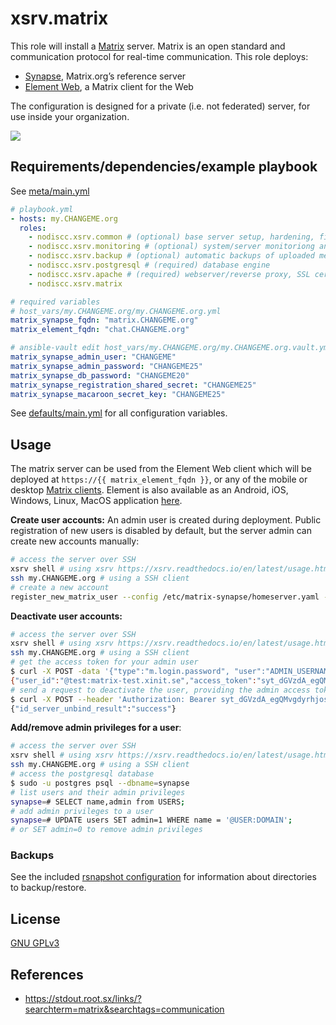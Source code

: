 # xsrv.matrix

This role will install a [Matrix](https://en.wikipedia.org/wiki/Matrix_(protocol)) server. Matrix is an open standard and communication protocol for real-time communication. This role deploys:
- [Synapse](https://matrix.org/docs/projects/server/synapse), Matrix.org’s reference server
- [Element Web](https://matrix.org/docs/projects/client/element), a Matrix client for the Web

The configuration is designed for a private (i.e. not federated) server, for use inside your organization.

[![](https://i.imgur.com/NphBOWR.png)](https://i.imgur.com/NphBOWR.png)


## Requirements/dependencies/example playbook

See [meta/main.yml](meta/main.yml)

```yaml
# playbook.yml
- hosts: my.CHANGEME.org
  roles:
    - nodiscc.xsrv.common # (optional) base server setup, hardening, firewall
    - nodiscc.xsrv.monitoring # (optional) system/server monitoriong and health checks
    - nodiscc.xsrv.backup # (optional) automatic backups of uploaded media files
    - nodiscc.xsrv.postgresql # (required) database engine
    - nodiscc.xsrv.apache # (required) webserver/reverse proxy, SSL certificates
    - nodiscc.xsrv.matrix

# required variables
# host_vars/my.CHANGEME.org/my.CHANGEME.org.yml
matrix_synapse_fqdn: "matrix.CHANGEME.org"
matrix_element_fqdn: "chat.CHANGEME.org"

# ansible-vault edit host_vars/my.CHANGEME.org/my.CHANGEME.org.vault.yml
matrix_synapse_admin_user: "CHANGEME"
matrix_synapse_admin_password: "CHANGEME25"
matrix_synapse_db_password: "CHANGEME20"
matrix_synapse_registration_shared_secret: "CHANGEME25"
matrix_synapse_macaroon_secret_key: "CHANGEME25"
```

See [defaults/main.yml](defaults/main.yml) for all configuration variables.


## Usage

The matrix server can be used from the Element Web client which will be deployed at `https://{{ matrix_element_fqdn }}`, or any of the mobile or desktop [Matrix clients](https://matrix.org/clients/). Element is also available as an Android, iOS, Windows, Linux, MacOS application [here](https://element.io/download).

**Create user accounts:** An admin user is created during deployment. Public registration of new users is disabled by default, but the server admin can create new accounts manually:

```bash
# access the server over SSH
xsrv shell # using xsrv https://xsrv.readthedocs.io/en/latest/usage.html
ssh my.CHANGEME.org # using a SSH client
# create a new account
register_new_matrix_user --config /etc/matrix-synapse/homeserver.yaml --user USERNAME --password PASSWORD
```

**Deactivate user accounts:**

```bash
# access the server over SSH
xsrv shell # using xsrv https://xsrv.readthedocs.io/en/latest/usage.html
ssh my.CHANGEME.org # using a SSH client
# get the access token for your admin user
$ curl -X POST -data '{"type":"m.login.password", "user":"ADMIN_USERNAME", "password":"ADMIN_PASSWORD"}' "http://localhost:8008/_matrix/client/r0/login"
{"user_id":"@test:matrix-test.xinit.se","access_token":"syt_dGVzdA_egQMvgdyrhjosi9kslnlFT_0ue4W2","home_server":"matrix.CHANGEME.org","device_id":"OWYKMSGPGN"}
# send a request to deactivate the user, providing the admin access token
$ curl -X POST --header 'Authorization: Bearer syt_dGVzdA_egQMvgdyrhjosi9kslnlFT_0ue4W2' --data '{}' 'http://localhost:8008/_synapse/admin/v1/deactivate/%40SOMEONE%3Amatrix.CHANGEME.org'
{"id_server_unbind_result":"success"}
```

**Add/remove admin privileges for a user**:
```bash
# access the server over SSH
xsrv shell # using xsrv https://xsrv.readthedocs.io/en/latest/usage.html
ssh my.CHANGEME.org # using a SSH client
# access the postgresql database
$ sudo -u postgres psql --dbname=synapse
# list users and their admin privileges
synapse=# SELECT name,admin from USERS;
# add admin privileges to a user
synapse=# UPDATE users SET admin=1 WHERE name = '@USER:DOMAIN';
# or SET admin=0 to remove admin privileges
```

### Backups

See the included [rsnapshot configuration](templates/etc/rsnapshot.d_matrix.conf.j2) for information about directories to backup/restore.


## License

[GNU GPLv3](../../LICENSE)


## References

- https://stdout.root.sx/links/?searchterm=matrix&searchtags=communication
